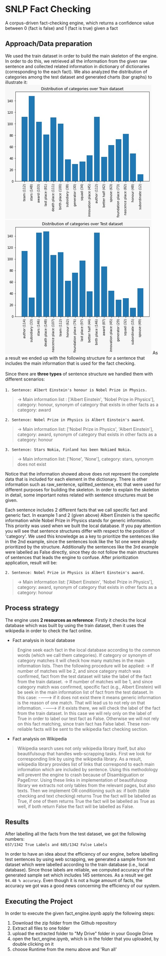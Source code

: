 # SNLP Fact Checking
A corpus-driven fact-checking engine, which returns a confidence value between 0 (fact is false) and 1 (fact is true) given a fact

## Approach/Data preparation
We used the train dataset in order to build the main skeleton of the engine. In order to do this, we retrieved all the information from the given raw sentence and collected related information in dictionary of dictionaries (corresponding to the each fact).
We also analyzed the distribution of categories among the test dataset and generated charts (bar graphs) to illustrate it:
<img src="https://github.com/LittleOneNoise/SNLP_Fact_Checking/blob/73169367f6a24f5e6cb95896b12bd29851bdeafb/Images/distrib_cat_train.jpeg">
<img src="https://github.com/LittleOneNoise/SNLP_Fact_Checking/blob/73169367f6a24f5e6cb95896b12bd29851bdeafb/Images/distrib_cat_test.jpeg">
As a result we ended up with the following structure for a sentence that includes the main information that is used for the fact checking.<br/><br/>
Since there are **three types** of sentence structure we handled them with different scenarios:<br/><br/>
`1. Sentence: Albert Einstein's honour is Nobel Prize in Physics.`<br/>
> -> Main information list : ['Albert Einstein', 'Nobel Prize in Physics'], category: honour, synonym of category that exists in other facts as a category: award

`2. Sentence: Nobel Prize in Physics is Albert Einstein's award.`
> -> Main information list: ['Nobel Prize in Physics', 'Albert Einstein'], category: award, synonym of category that exists in other facts as a category: honour

`3. Sentence: Stars Nokia, Finland has been Nokiaed Nokia.`
> -> Main information list: ['None', 'None'], category: stars, synonym does not exist

Notice that the information showed above does not represent the complete data that is included for each element in the dictionary. There is other information such as raw_sentence, splitted_sentence, etc that were used for different purposes for building the skeleton.
In order to explain the skeleton in detail, some important notes related with sentence structures must be given.

Each sentence includes 2 different facts that we call specific fact and generic fact. In example 1 and 2 (given above) Albert Einstein is the specific information while Nobel Prize in Physics stands for generic information.
This priority was used when we built the local database. If you pay attention you will see that sentence structures differ with respect to the position of 'category'. We used this knowledge as a key to prioritize the sentences like in the 2nd example, since the sentences look like the 1st one were already prioritized by the structure. Additionally the sentences like the 3rd example were labelled as False directly, since they do not follow the main structures of sentences that leads the engine to confuse. After prioritization application, result will be:

`2. Sentence: Nobel Prize in Physics is Albert Einstein's award.`
> -> Main information list: ['Albert Einstein', 'Nobel Prize in Physics'], category: award, synonym of category that exists in other facts as a category: honour

## Process strategy
The engine uses **2 resources as reference**: Firstly it checks the local database which was built by using the train dataset, then it uses the wikipedia in order to check the fact online.<br/>

* Fact analysis in local database

> Engine seek each fact in the local database according to the common words (which we call them categories). If category or synonym of category matches it will check how many matches in the main information lists. Then the following 
procedure will be applied:
-> If number of matches will be 2, and since category match was confirmed, fact from the test dataset will take the label of the fact from the train dataset. 
-> If number of matches will be 1, and since category match was confirmed, specific fact (e.g., Albert Einstein) will be seek in the main information list of fact from the test dataset. In this case:
----> if it does not exist there it means generic information is the reason of one match. That will lead us to not rely on that information.
----> if it exists there, we will check the label of the fact from the train dataset. In this case we will rely only on the label of True in order to label our test fact as False. Otherwise we will not rely on this fact matching, 
since train fact has False label. These non-reliable facts will be sent to the wikipedia fact checking section.

* Fact analysis on Wikipedia

> Wikipedia search uses not only wikipedia library itself, but also beautifulsoup that handles web-scrapping tasks. First we look for corresponding link by using the wikipedia library. As a result, wikipedia library provides list of 
links that correspond to each main information which are included by sentence. Using this methodology will prevent the engine to crash because of Disambiguation or PageError. Using these links in implementation of beautifulsoup 
library we extracts not only tables from the relevant pages, but also texts. Then we implement OR conditioning such as: 
if both (table checking and text checking) returns True the fact will be labelled as True,
if one of them returns True the fact will be labelled as True as well,
if both return False the fact will be labelled as False.

## Results
After labelling all the facts from the test dataset, we got the following numbers:<br/>
`657/1342 True Labels and 685/1342 False Labels`

In order to have an idea about the efficiency of our engine, before labelling test sentences by using web scrapping, we generated a sample from test dataset which were labelled according to the train database (i.e., local database). Since those labels are reliable, we computed accuracy of the generated sample set which includes 145 sentences. As a result we get `94.48 % accuracy`. Even though it is not a huge amount of facts, the accuracy we got was a good news concerning the efficiency of our system.

## Executing the Project
In order to execute the given fact_engine.ipynb apply the following steps:

1. Download the zip folder from the Github repository
2. Extract all files to one folder
3. upload the extracted folder to "My Drive" folder in your Google Drive
4. open the fact_engine.ipynb, which is in the folder that you uploaded, by double clicking on it
5. choose Runtime from the menu above and 'Run all'
